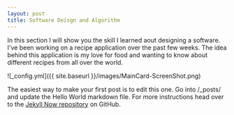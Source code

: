 ```yaml
---
layout: post
title: Software Deisgn and Algorithm
---
```


In this section I will show you the skill I learned aout designing a software. 
I've been working on a recipe application over the past few weeks. The idea behind this application is my love for food and wanting to know about different recipes from all over the world. 

![_config.yml]({{ site.baseurl }}/images/MainCard-ScreenShot.png)

The easiest way to make your first post is to edit this one. Go into /_posts/ and update the Hello World markdown file. For more instructions head over to the [Jekyll Now repository](https://github.com/barryclark/jekyll-now) on GitHub.



